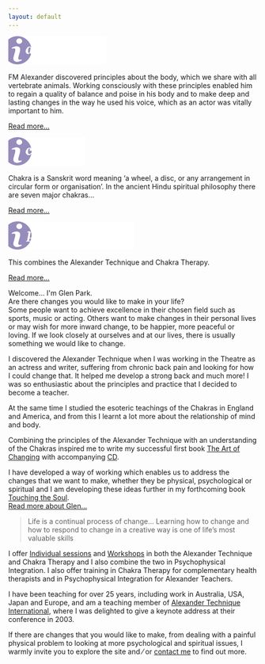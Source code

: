 ```yaml
---
layout: default
---
```


<!-- sidebar begins -->
<div class="one-third last right" id="sidebar">
    <!-- sidebar item 1 begins -->
    <div class="sidebar-itempurple">
        <img src="/images/alexsidebartitle.png" alt="About Alexander Technique" width="199" height="57" class="sidebartitleimagespurple" />
        <p class="pwhite">FM Alexander discovered principles about the body, which we share with all vertebrate animals. Working consciously with these principles enabled him to regain a quality of balance and poise in his body and to make deep and lasting changes in the way he used his voice, which as an actor was vitally important to him.</p>
        <p><a href="/popups/about-alexander?lightbox[iframe]=true&amp;lightbox[width]=600&amp;lightbox[height]=580" class="lightbox">Read more&hellip;</a></p>
    </div>
    <!-- sidebar item 1 ends -->
    <!-- sidebar item 2 begins -->
    <div class="sidebar-itempurple">
        <img src="/images/chakrasidebartitle.png" alt="About Chakra Therapy" width="154" height="57" class="sidebartitleimagespurple" />
        <p class="pwhite">Chakra is a Sanskrit word meaning &lsquo;a wheel, a disc, or any arrangement in circular form or organisation&rsquo;. In the ancient Hindu spiritual philosophy there are seven major chakras&hellip;</p>
        <p><a href="/popups/about-chakras?lightbox[iframe]=true&amp;lightbox[width]=700&amp;lightbox[height]=460" class="lightbox">Read more&hellip;</a></p>
    </div>
    <!-- sidebar item 2 ends -->
    <!-- sidebar item 3 begins -->
    <div class="sidebar-itempurple">
        <img src="/images/psychosidebartitle.png" alt="About Psychphysical Integration" width="254" height="57" class="sidebartitleimagespurple" />
        <p class="pwhite">This combines the Alexander Technique and Chakra Therapy.</p>
        <p><a href="/popups/about-psycophysical?lightbox[iframe]=true&amp;lightbox[width]=400&amp;lightbox[height]=670" class="lightbox">Read more&hellip;</a></p>
    </div>
    <!-- sidebar item 3 ends -->
</div>
<!-- sidebar ends -->
<!-- main-content begins -->
<div class="two-thirds" id="main-content">
    <!-- article-content begins -->
    <div class="article-content">
        <p class="boldpindent"><span class="runinheading">Welcome&hellip;</span> I&#39;m Glen Park.
            <br />Are there changes you would like to make in your life&#63;
            <br />Some people want to achieve excellence in their chosen field such as sports, music or acting. Others want to make changes in their personal lives or may wish for more inward change, to be happier, more peaceful or loving. If we look closely at ourselves and at our lives, there is usually something we would like to change.</p>
        <p class="pindent">I discovered the Alexander Technique when I was working in the Theatre as an actress and writer, suffering from chronic back pain and looking for how I could change that. It helped me develop a strong back and much more&#33; I was so enthusiastic about the principles and practice that I decided to become a teacher.</p>
        <p class="pindent">At the same time I studied the esoteric teachings of the Chakras in England and America, and from this I learnt a lot more about the relationship of mind and body.</p>
        <p>Combining the principles of the Alexander Technique with an understanding of the Chakras inspired me to write my successful first book <a href="/books.html#theartofchanging" target="_self">The Art of Changing</a> with accompanying <a href="books.html#theartofchangingcd" target="_self">CD</a>.</p>
        <p>I have developed a way of working which enables us to address the changes that we want to make, whether they be physical, psychological or spiritual and I am developing these ideas further in my forthcoming book <a href="/books.html#touchingthesoul" target="_self">Touching the Soul</a>.
            <br/>
            <span class="padded"><a href="/popups/about-glen?lightbox[iframe]=true&amp;lightbox[width]=800&amp;lightbox[height]=520" class="lightbox">Read more about Glen&hellip;</a></span></p>
        <blockquote class="blockquotepurple">Life is a continual process of change&hellip; Learning how to change and how to respond to change in a creative way is one of life’s most valuable skills</blockquote>
        <p class="boldp">I offer <a href="work.html#sessions" target="_self">Individual sessions</a> and <a href="work.html#sessions" target="_self">Workshops</a> in both the Alexander Technique and Chakra Therapy and I also combine the two in Psychophysical Integration. I also offer training in Chakra Therapy for complementary health therapists and in Psychophysical Integration for Alexander Teachers.</p>
        <p>I have been teaching for over 25 years, including work in Australia, USA, Japan and Europe, and am a teaching member of <a href="http://www.ati-net.com" target="_blank">Alexander Technique International</a>, where I was delighted to give a keynote address at their conference in 2003.</p>
        <p class="boldp">If there are changes that you would like to make, from dealing with a painful physical problem to looking at more psychological and spiritual issues, I warmly invite you to explore the site and &frasl; or <a href="contact.html" target="_self">contact me</a> to find out more.</p>
    </div>
    <!-- article-content ends -->
</div>
<!-- main-content begins -->
